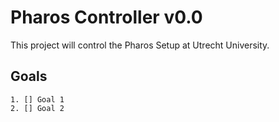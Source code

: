 # Pharos Controller v0.0 #

This project will control the Pharos Setup at Utrecht University.

## Goals ##

    1. [] Goal 1
    2. [] Goal 2